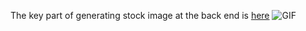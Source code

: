 The key part of generating stock image at the back end is [here](https://github.com/zhedongzheng/finch/blob/master/web/web_interface/visualization/views.py)
![GIF](https://raw.githubusercontent.com/zhedongzheng/finch/master/assets/web_interface.gif)
